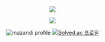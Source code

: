 <meta charset="UTF-8">

<div align="center">
<img src="https://capsule-render.vercel.app/api?type=waving&height=260&color=76ABAE&text=Dlwhdqh%20Studio&reversal=false&textBg=false&fontSize=108&fontColor=31363F&fontAlignY=44"/>

<a href="https://music.apple.com/profile/dnflotjstbwtrr_" target="_blank"><img src="https://img.shields.io/badge/Music-FA243C?style=for-the-badge&logo=Apple&logoColor=white"/></a>
<br>

![mazandi profile](http://mazandi.herokuapp.com/api?handle=dlwhdqh&theme=dark)
[![Solved.ac
프로필](http://mazassumnida.wtf/api/generate_badge?boj=dlwhdqh)](https://solved.ac/dlwhdqh)
</div>

